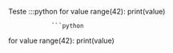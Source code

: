 Teste
	:::python
	for value range(42):
		print(value)

                
                ```python
for value range(42):
	print(value)
```
